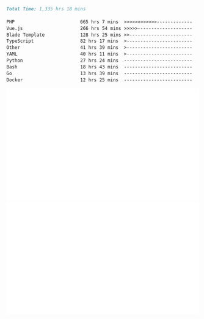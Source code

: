 <!--START_SECTION:waka-->

```markdown
Total Time: 1,335 hrs 18 mins

PHP                        665 hrs 7 mins  >>>>>>>>>>>>-------------   48.30 %
Vue.js                     266 hrs 54 mins >>>>>--------------------   19.38 %
Blade Template             128 hrs 25 mins >>-----------------------   09.33 %
TypeScript                 82 hrs 17 mins  >------------------------   05.98 %
Other                      41 hrs 39 mins  >------------------------   03.03 %
YAML                       40 hrs 11 mins  >------------------------   02.92 %
Python                     27 hrs 24 mins  -------------------------   01.99 %
Bash                       18 hrs 43 mins  -------------------------   01.36 %
Go                         13 hrs 39 mins  -------------------------   00.99 %
Docker                     12 hrs 25 mins  -------------------------   00.90 %
```

<!--END_SECTION:waka-->
<p align="center">
    <img src="https://raw.githubusercontent.com/rjp2525/rjp2525/output/generated/overview.svg">
    <img src="https://raw.githubusercontent.com/rjp2525/rjp2525/output/generated/languages.svg">
</p>
